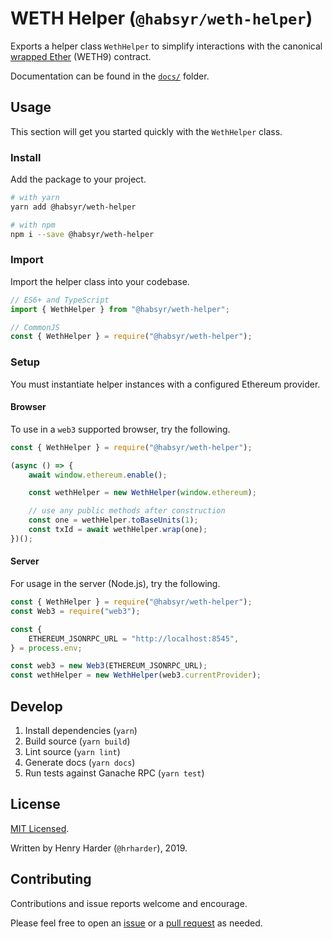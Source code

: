 # WETH Helper (`@habsyr/weth-helper`)

Exports a helper class `WethHelper` to simplify interactions with the canonical [wrapped Ether](https://weth.io) (WETH9) contract.

Documentation can be found in the [`docs/`](./docs) folder.

## Usage

This section will get you started quickly with the `WethHelper` class.

### Install

Add the package to your project.

```bash
# with yarn
yarn add @habsyr/weth-helper

# with npm
npm i --save @habsyr/weth-helper
```

### Import

Import the helper class into your codebase.

```typescript
// ES6+ and TypeScript
import { WethHelper } from "@habsyr/weth-helper";

// CommonJS
const { WethHelper } = require("@habsyr/weth-helper");
```

### Setup

You must instantiate helper instances with a configured Ethereum provider.

#### Browser

To use in a `web3` supported browser, try the following.

```javascript
const { WethHelper } = require("@habsyr/weth-helper");

(async () => {
    await window.ethereum.enable();

    const wethHelper = new WethHelper(window.ethereum);

    // use any public methods after construction
    const one = wethHelper.toBaseUnits(1);
    const txId = await wethHelper.wrap(one);
})();
```

#### Server

For usage in the server (Node.js), try the following.

```javascript
const { WethHelper } = require("@habsyr/weth-helper");
const Web3 = require("web3");

const {
    ETHEREUM_JSONRPC_URL = "http://localhost:8545",
} = process.env;

const web3 = new Web3(ETHEREUM_JSONRPC_URL);
const wethHelper = new WethHelper(web3.currentProvider);
```

## Develop

1. Install dependencies (`yarn`)
1. Build source (`yarn build`)
1. Lint source (`yarn lint`)
1. Generate docs (`yarn docs`)
1. Run tests against Ganache RPC (`yarn test`)

## License

[MIT Licensed](./LICENSE).

Written by Henry Harder (`@hrharder`), 2019.

## Contributing

Contributions and issue reports welcome and encourage. 

Please feel free to open an [issue](https://github.com/hrharder/weth-helper/issues) or a [pull request](https://github.com/hrharder/weth-helper/pulls) as needed.